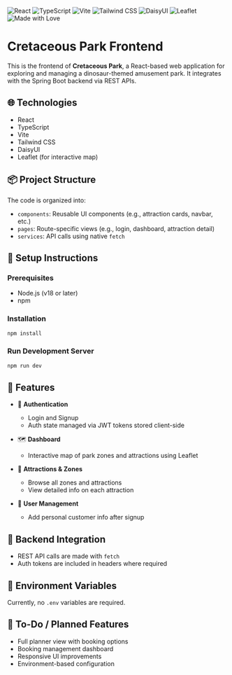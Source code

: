 ![React](https://img.shields.io/badge/React--61DAFB.svg?logo=react&logoColor=white) ![TypeScript](https://img.shields.io/badge/TypeScript--blue.svg?logo=typescript&logoColor=white) ![Vite](https://img.shields.io/badge/Vite--purple.svg?logo=vite&logoColor=white) ![Tailwind CSS](https://img.shields.io/badge/Tailwind_CSS--06B6D4.svg?logo=tailwindcss&logoColor=white) ![DaisyUI](https://img.shields.io/badge/DaisyUI-Component%20Library-purple.svg?logo=daisyui&logoColor=white) ![Leaflet](https://img.shields.io/badge/Leaflet-Map-green.svg?logo=leaflet&logoColor=white) ![Made with Love](https://img.shields.io/badge/Made%20with-%E2%9D%A4-red)

# Cretaceous Park Frontend

This is the frontend of **Cretaceous Park**, a React-based web application for exploring and managing a dinosaur-themed amusement park. It integrates with the Spring Boot backend via REST APIs.

## 🌐 Technologies

* React
* TypeScript
* Vite
* Tailwind CSS
* DaisyUI
* Leaflet (for interactive map)

## 📦 Project Structure

The code is organized into:

* `components`: Reusable UI components (e.g., attraction cards, navbar, etc.)
* `pages`: Route-specific views (e.g., login, dashboard, attraction detail)
* `services`: API calls using native `fetch`

## 🔧 Setup Instructions

### Prerequisites

* Node.js (v18 or later)
* npm

### Installation

```bash
npm install
```

### Run Development Server

```bash
npm run dev
```

## 🧭 Features

* 🔐 **Authentication**

  * Login and Signup
  * Auth state managed via JWT tokens stored client-side
* 🗺️ **Dashboard**

  * Interactive map of park zones and attractions using Leaflet
* 📍 **Attractions & Zones**

  * Browse all zones and attractions
  * View detailed info on each attraction
* 👤 **User Management**

  * Add personal customer info after signup

## 🔁 Backend Integration

* REST API calls are made with `fetch`
* Auth tokens are included in headers where required

## 🚫 Environment Variables

Currently, no `.env` variables are required.

## 📌 To-Do / Planned Features

* Full planner view with booking options
* Booking management dashboard
* Responsive UI improvements
* Environment-based configuration
